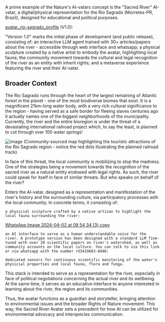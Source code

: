A prime example of the Nature's AI-vatars concept is the "Sacred River" AI-vatar, a digital/physical representation for the Rio Sagrado (Morretes-PR, Brazil), designed for educational and political purposes.

[avatar_rio-sagrado_profile](https://s3.amazonaws.com/cloud.kumu.io/accounts/74382/879989/634eb524-692c-412c-90d3-247953c5598e.png)
(V1.0):

"Version 1.0" marks the initial phase of development (and public release), consisting of: an interactive LLM agent trained with 30+ articles/papers about the river - accessible through web interface and whatsapp; a physical sculpture created by a native artist to embody the avatar, highlighting local fauna; the community movement towards the cultural and legal recognition of the river as an entity with inherit rights; and a metaverse experience featuring the river and their AI-vatar.

## Broader Context

The Rio Sagrado runs through the heart of the largest remaining of Atlantic forest in the planet - one of the most biodiverse biomes that exist. It is a magnificent 21km-long water body, with a very rich cultural significance to the region - having served as a safe border for fleeing slaves centuries ago it actually names one of the biggest neighborhoods of the municipality. Currently, the river and the entire bioregion is under the threat of a devastating international railroad project which, to say the least, is planned to cut through over 100 water springs!

![image](https://github.com/user-attachments/assets/2be66c11-0be6-4d1f-9f96-27ef5d115a81)
(Community-sourced map highlighting the touristic attractions of the Rio Sagrado region - notice the red dots illustrating the planned railroad track)

In face of this threat, the local community is mobilizing to stop the madness. One of the strategies being a movement towards the recognition of the sacred river as a natural entity endowed with legal rights. As such, the river could speak for itself in face of similar threats.
But who speaks on behalf of the river?

Enters the AI-vatar, designed as a representation and manifestation of the river's history and the surrounding culture, via participatory processes with the local community. In concrete terms, it consisting of:

    a physicial sculpture crafted by a native artisan to highlight the local fauna surrounding the river:

[WhatsApp Image 2024-04-02 at 09 54 34 (3) copy](https://s3.amazonaws.com/cloud.kumu.io/accounts/74382/879989/0743920f-b44f-42a2-816b-dace9cc98aee.jpeg)

    an AI interface to serve as a human understandable voice for the river. A prototype version has been designed with a standard LLM fine-tuned with over 20 scientific papers on river's watershed, as well as community accounts on the local culture. You can talk to via this link or via whatsapp with the number +55419663-8496:

    dedicated sensors for continuous scientific monitoring of the water's physicial properties and local fauna, flora and funga.

This stack is intended to serve as a representation for the river, especially in face of political negotiations concerning the actual river and its wellbeing. At the same time, it serves as an educative interface to anyone interested in learning about the river, the region and its communities.

Thus, the avatar functions as a guardian and storyteller, bringing attention to environmental issues and the broader Rights of Nature movement. This way, the Sacred River Avatar sets a precedent for how AI can be utilized for environmental advocacy and interspecies communication.
